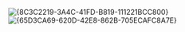 



![{8C3C2219-3A4C-41FD-B819-111221BCC800}](https://github.com/user-attachments/assets/3b001182-ecc3-4eb8-bbb3-fbaa88d9e502)
![{65D3CA69-620D-42E8-862B-705ECAFC8A7E}](https://github.com/user-attachments/assets/2e463b64-d5a0-4b84-8f2b-2500e4703db4)

